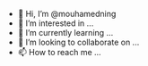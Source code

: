 - 👋 Hi, I’m @mouhamedning
- 👀 I’m interested in ...
- 🌱 I’m currently learning ...
- 💞️ I’m looking to collaborate on ...
- 📫 How to reach me ...

<!---
mouhamedning/mouhamedning is a ✨ special ✨ repository because its `README.md` (this file) appears on your GitHub profile.
You can click the Preview link to take a look at your changes.
--->
